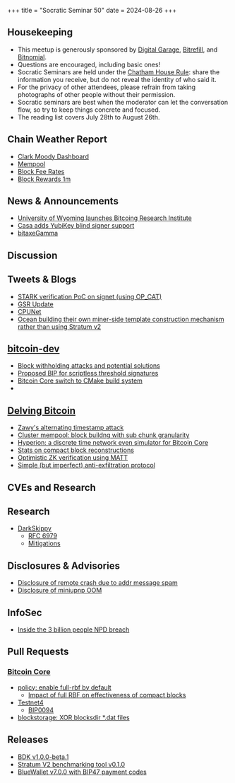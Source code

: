 +++
title = "Socratic Seminar 50"
date = 2024-08-26
+++

Housekeeping
------------

- This meetup is generously sponsored by [Digital Garage](https://dg717.com/), [Bitrefill](https://bitrefill.com/), and [Bitnomial](https://bitnomial.com).
- Questions are encouraged, including basic ones!
- Socratic Seminars are held under the [Chatham House Rule](https://www.chathamhouse.org/about-us/chatham-house-rule): share the information you receive, but do not reveal the identity of who said it.
- For the privacy of other attendees, please refrain from taking photographs of other people without their permission.
- Socratic seminars are best when the moderator can let the conversation flow, so try to keep things concrete and focused.
- The reading list covers July 28th to August 26th.

Chain Weather Report
--------------------

- [Clark Moody Dashboard](https://dashboard.clarkmoody.com/)
- [Mempool](https://mempool.space/graphs/mempool#1m)
- [Block Fee Rates](https://mempool.space/graphs/mining/block-fee-rates#1m)
- [Block Rewards 1m](https://mempool.space/graphs/mining/block-rewards#1m)

News & Announcements
--------------------

- [University of Wyoming launches Bitcoing Research Institute](https://www.uwyo.edu/philrelig/bitcoin/index.html)
- [Casa adds YubiKey blind signer support](https://blog.casa.io/secure-your-bitcoin-with-yubikey/)
- [bitaxeGamma](https://github.com/skot/bitaxeGamma)

Discussion
----------

## Tweets & Blogs

- [STARK verification PoC on signet (using OP_CAT)](https://x.com/StarkWareLtd/status/1813929304209723700)
- [GSR Update](https://primal.net/e/note12283gne4a85aetqmkmafaudk5cmu3769rdavrsus6v05epvdvkgsvxw305)
- [CPUNet](https://x.com/BobMcElrath/status/1823370268728873411)
- [Ocean building their own miner-side template construction mechanism rather than using Stratum v2](https://x.com/boerst/status/1821211209510662600)

## [bitcoin-dev](https://groups.google.com/g/bitcoindev)

- [Block withholding attacks and potential solutions](https://mailing-list.bitcoindevs.xyz/bitcoindev/Zp%2FGADXa8J146Qqn@erisian.com.au/)
- [Proposed BIP for scriptless threshold signatures](https://mailing-list.bitcoindevs.xyz/bitcoindev/740e2584-5b6c-47f6-832e-76928bf613efn@googlegroups.com/)
- [Bitcoin Core switch to CMake build system](https://mailing-list.bitcoindevs.xyz/bitcoindev/6cfd5a56-84b4-4cbc-a211-dd34b8942f77n@googlegroups.com/)
- []()

## [Delving Bitcoin](https://delvingbitcoin.org/)

- [Zawy's alternating timestamp attack](https://delvingbitcoin.org/t/zawy-s-alternating-timestamp-attack/1062)
- [Cluster mempool: block buildng with sub chunk granularity](https://delvingbitcoin.org/t/cluster-mempool-block-building-with-sub-chunk-granularity/1044)
- [Hyperion: a discrete time network even simulator for Bitcoin Core](https://delvingbitcoin.org/t/hyperion-a-discrete-time-network-event-simulator-for-bitcoin-core/1042)
- [Stats on compact block reconstructions](https://delvingbitcoin.org/t/stats-on-compact-block-reconstructions/1052)
- [Optimistic ZK verification using MATT](https://delvingbitcoin.org/t/optimistic-zk-verification-using-matt/1050)
- [ Simple (but imperfect) anti-exfiltration protocol](https://delvingbitcoin.org/t/non-interactive-anti-exfil-airgap-compatible/1081)

CVEs and Research
-----------------

## Research

- [DarkSkippy](https://darkskippy.com/)
    - [RFC 6979](https://www.rfc-editor.org/rfc/rfc6979)
    - [Mitigations](https://x.com/nunchuk_io/status/1820710359780704557)

## Disclosures & Advisories

- [Disclosure of remote crash due to addr message spam](https://bitcoincore.org/en/2024/07/31/disclose-addrman-int-overflow/)
- [Disclosure of miniupnp OOM](https://bitcoincore.org/en/2024/07/31/disclose-upnp-oom/)

## InfoSec

- [Inside the 3 billion people NPD breach](https://www.troyhunt.com/inside-the-3-billion-people-national-public-data-breach/)

## Pull Requests

### [Bitcoin Core](https://github.com/bitcoin/bitcoin)

- [policy: enable full-rbf by default](https://github.com/bitcoin/bitcoin/pull/30493)
    - [Impact of full RBF on effectiveness of compact blocks](https://github.com/bitcoin/bitcoin/pull/30493#issuecomment-2260918779)
- [Testnet4](https://github.com/bitcoin/bitcoin/pull/29775)
    - [BIP0094](https://github.com/bitcoin/bips/blob/master/bip-0094.mediawiki)
- [blockstorage: XOR blocksdir *.dat files](https://github.com/bitcoin/bitcoin/pull/28052)

Releases
--------

- [BDK v1.0.0-beta.1](https://github.com/bitcoindevkit/bdk/releases/tag/v1.0.0-beta.1)
- [Stratum V2 benchmarking tool v0.1.0](https://github.com/stratum-mining/benchmarking-tool/releases/tag/0.1.0)
- [BlueWallet v7.0.0 with BIP47 payment codes](https://github.com/BlueWallet/BlueWallet/releases/tag/v7.0.0)